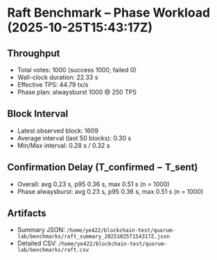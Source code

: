 # Raft Benchmark – Phase Workload (2025-10-25T15:43:17Z)

## Throughput
- Total votes: 1000 (success 1000, failed 0)
- Wall-clock duration: 22.33 s
- Effective TPS: 44.79 tx/s
- Phase plan: alwaysburst 1000 @ 250 TPS

## Block Interval
- Latest observed block: 1609
- Average interval (last 50 blocks): 0.30 s
- Min/Max interval: 0.28 s / 0.32 s

## Confirmation Delay (T_confirmed − T_sent)
- Overall: avg 0.23 s, p95 0.36 s, max 0.51 s (n = 1000)
- Phase alwaysburst: avg 0.23 s, p95 0.36 s, max 0.51 s (n = 1000)

## Artifacts
- Summary JSON: `/home/ye422/blockchain-test/quorum-lab/benchmarks/raft_summary_20251025T154317Z.json`
- Detailed CSV: `/home/ye422/blockchain-test/quorum-lab/benchmarks/raft.csv`
